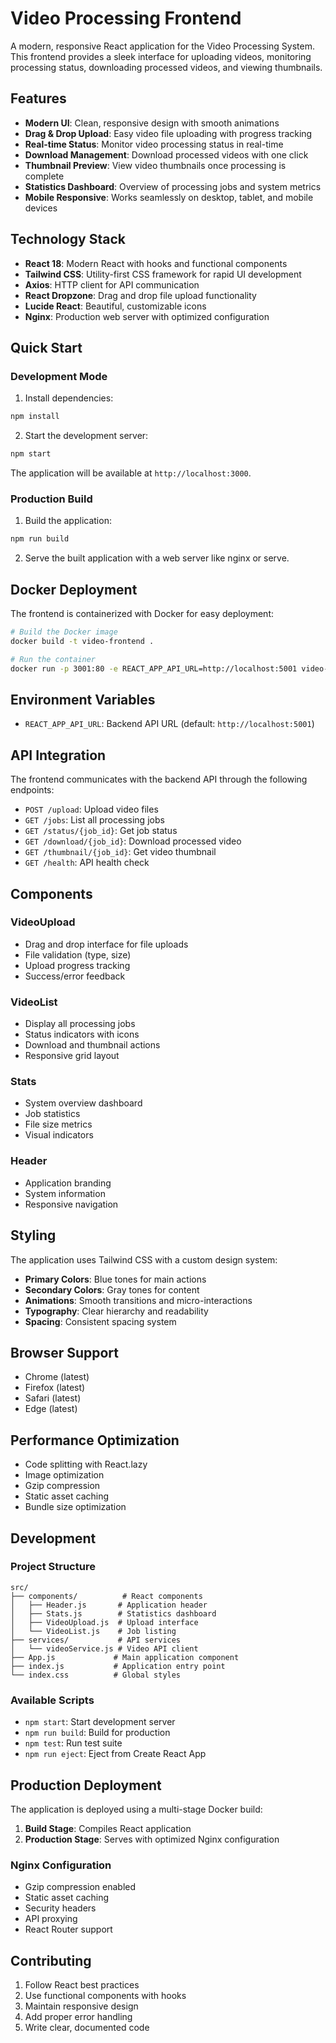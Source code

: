# Video Processing Frontend

A modern, responsive React application for the Video Processing System. This frontend provides a sleek interface for uploading videos, monitoring processing status, downloading processed videos, and viewing thumbnails.

## Features

- **Modern UI**: Clean, responsive design with smooth animations
- **Drag & Drop Upload**: Easy video file uploading with progress tracking
- **Real-time Status**: Monitor video processing status in real-time
- **Download Management**: Download processed videos with one click
- **Thumbnail Preview**: View video thumbnails once processing is complete
- **Statistics Dashboard**: Overview of processing jobs and system metrics
- **Mobile Responsive**: Works seamlessly on desktop, tablet, and mobile devices

## Technology Stack

- **React 18**: Modern React with hooks and functional components
- **Tailwind CSS**: Utility-first CSS framework for rapid UI development
- **Axios**: HTTP client for API communication
- **React Dropzone**: Drag and drop file upload functionality
- **Lucide React**: Beautiful, customizable icons
- **Nginx**: Production web server with optimized configuration

## Quick Start

### Development Mode

1. Install dependencies:
```bash
npm install
```

2. Start the development server:
```bash
npm start
```

The application will be available at `http://localhost:3000`.

### Production Build

1. Build the application:
```bash
npm run build
```

2. Serve the built application with a web server like nginx or serve.

## Docker Deployment

The frontend is containerized with Docker for easy deployment:

```bash
# Build the Docker image
docker build -t video-frontend .

# Run the container
docker run -p 3001:80 -e REACT_APP_API_URL=http://localhost:5001 video-frontend
```

## Environment Variables

- `REACT_APP_API_URL`: Backend API URL (default: `http://localhost:5001`)

## API Integration

The frontend communicates with the backend API through the following endpoints:

- `POST /upload`: Upload video files
- `GET /jobs`: List all processing jobs
- `GET /status/{job_id}`: Get job status
- `GET /download/{job_id}`: Download processed video
- `GET /thumbnail/{job_id}`: Get video thumbnail
- `GET /health`: API health check

## Components

### VideoUpload
- Drag and drop interface for file uploads
- File validation (type, size)
- Upload progress tracking
- Success/error feedback

### VideoList
- Display all processing jobs
- Status indicators with icons
- Download and thumbnail actions
- Responsive grid layout

### Stats
- System overview dashboard
- Job statistics
- File size metrics
- Visual indicators

### Header
- Application branding
- System information
- Responsive navigation

## Styling

The application uses Tailwind CSS with a custom design system:

- **Primary Colors**: Blue tones for main actions
- **Secondary Colors**: Gray tones for content
- **Animations**: Smooth transitions and micro-interactions
- **Typography**: Clear hierarchy and readability
- **Spacing**: Consistent spacing system

## Browser Support

- Chrome (latest)
- Firefox (latest)
- Safari (latest)
- Edge (latest)

## Performance Optimization

- Code splitting with React.lazy
- Image optimization
- Gzip compression
- Static asset caching
- Bundle size optimization

## Development

### Project Structure

```
src/
├── components/          # React components
│   ├── Header.js       # Application header
│   ├── Stats.js        # Statistics dashboard
│   ├── VideoUpload.js  # Upload interface
│   └── VideoList.js    # Job listing
├── services/           # API services
│   └── videoService.js # Video API client
├── App.js             # Main application component
├── index.js           # Application entry point
└── index.css          # Global styles
```

### Available Scripts

- `npm start`: Start development server
- `npm run build`: Build for production
- `npm test`: Run test suite
- `npm run eject`: Eject from Create React App

## Production Deployment

The application is deployed using a multi-stage Docker build:

1. **Build Stage**: Compiles React application
2. **Production Stage**: Serves with optimized Nginx configuration

### Nginx Configuration

- Gzip compression enabled
- Static asset caching
- Security headers
- API proxying
- React Router support

## Contributing

1. Follow React best practices
2. Use functional components with hooks
3. Maintain responsive design
4. Add proper error handling
5. Write clear, documented code
